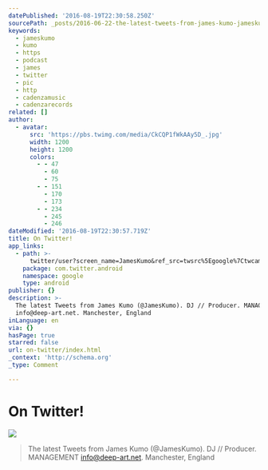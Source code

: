 ```yaml
---
datePublished: '2016-08-19T22:30:58.250Z'
sourcePath: _posts/2016-06-22-the-latest-tweets-from-james-kumo-jameskumo-dj-produc.md
keywords:
  - jameskumo
  - kumo
  - https
  - podcast
  - james
  - twitter
  - pic
  - http
  - cadenzamusic
  - cadenzarecords
related: []
author:
  - avatar:
      src: 'https://pbs.twimg.com/media/CkCQP1fWkAAy5D_.jpg'
      width: 1200
      height: 1200
      colors:
        - - 47
          - 60
          - 75
        - - 151
          - 170
          - 173
        - - 234
          - 245
          - 246
dateModified: '2016-08-19T22:30:57.719Z'
title: On Twitter!
app_links:
  - path: >-
      twitter/user?screen_name=JamesKumo&ref_src=twsrc%5Egoogle%7Ctwcamp%5Eandroidseo%7Ctwgr%5Eprofile
    package: com.twitter.android
    namespace: google
    type: android
publisher: {}
description: >-
  The latest Tweets from James Kumo (@JamesKumo). DJ // Producer. MANAGEMENT
  info@deep-art.net. Manchester, England
inLanguage: en
via: {}
hasPage: true
starred: false
url: on-twitter/index.html
_context: 'http://schema.org'
_type: Comment

---
```

# On Twitter!
![](https://the-grid-user-content.s3-us-west-2.amazonaws.com/3e8e1b5d-71d7-42dd-847c-6b2677677dde.jpg)

> The latest Tweets from James Kumo (@JamesKumo). DJ // Producer. MANAGEMENT info@deep-art.net. Manchester, England